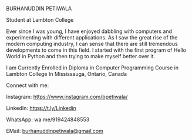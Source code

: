 BURHANUDDIN PETIWALA

Student at Lambton College

Ever since I was young, I have enjoyed dabbling with computers and experimenting with different applications. As I saw the great rise of the modern computing industry, I can sense that there are still tremendous developments to come in this field. I started with the first program of Hello World in Python and then trying to make myself better over it.

I am Currently Enrolled in Diploma in Computer Programming Course in Lambton College In Mississauga, Ontario, Canada

Connect with me:

Instagram: https://www.instagram.com/bpetiwala/

LinkedIn: https://t.ly/Linkedin

WhatsApp: wa.me/919424848553

EMail: burhanuddinpetiwala@gmail.com
